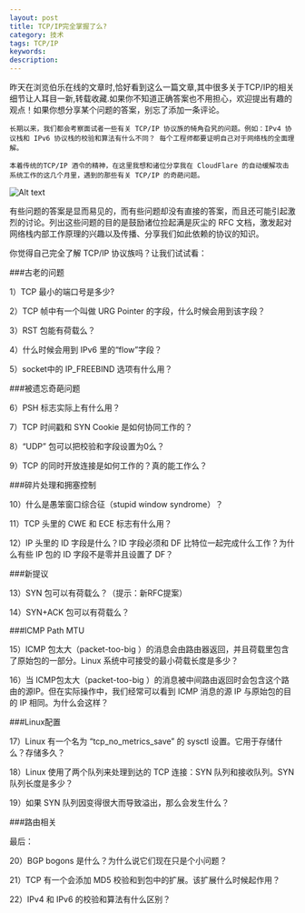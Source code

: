 ```yaml
---
layout: post
title: TCP/IP完全掌握了么?
category: 技术
tags: TCP/IP
keywords:
description:
---
```


昨天在浏览伯乐在线的文章时,恰好看到这么一篇文章,其中很多关于TCP/IP的相关细节让人耳目一新,转载收藏.如果你不知道正确答案也不用担心，欢迎提出有趣的观点！如果你想分享某个问题的答案，别忘了添加一条评论。


    长期以来，我们都会考察面试者一些有关 TCP/IP 协议族的犄角旮旯的问题。例如：IPv4 协议栈和 IPv6 协议栈的校验和算法有什么不同？ 每个工程师都要证明自己对于网络栈的全面理解。

    本着传统的TCP/IP 酒令的精神，在这里我想和诸位分享我在 CloudFlare 的自动缓解攻击系统工作的这几个月里，遇到的那些有关 TCP/IP 的奇葩问题。

![Alt text](https://dn-yeungben.qbox.me/public/img/tech/2015-06-06-00.jpg)

有些问题的答案是显而易见的，而有些问题却没有直接的答案，而且还可能引起激烈的讨论。列出这些问题的目的是鼓励诸位捡起满是灰尘的 RFC 文档，激发起对网络栈内部工作原理的兴趣以及传播、分享我们如此依赖的协议的知识。

你觉得自己完全了解 TCP/IP 协议族吗？让我们试试看：

###古老的问题

1）TCP 最小的端口号是多少?

2）TCP 帧中有一个叫做 URG Pointer 的字段，什么时候会用到该字段？

3）RST 包能有荷载么？

4）什么时候会用到 IPv6 里的“flow”字段？

5）socket中的 IP_FREEBIND 选项有什么用？

###被遗忘奇葩问题

6）PSH 标志实际上有什么用？

7）TCP 时间戳和 SYN Cookie 是如何协同工作的？

8）“UDP” 包可以把校验和字段设置为0么？

9）TCP 的同时开放连接是如何工作的？真的能工作么？

###碎片处理和拥塞控制

10）什么是愚笨窗口综合征（stupid window syndrome）？

11）TCP 头里的 CWE 和 ECE 标志有什么用？

12）IP 头里的 ID 字段是什么？ID 字段必须和 DF 比特位一起完成什么工作？为什么有些 IP 包的 ID 字段不是零并且设置了 DF？

###新提议

13）SYN 包可以有荷载么？（提示：新RFC提案）

14）SYN+ACK 包可以有荷载么？

###ICMP Path MTU

15）ICMP 包太大（packet-too-big ）的消息会由路由器返回，并且荷载里包含了原始包的一部分。Linux 系统中可接受的最小荷载长度是多少？

16）当 ICMP包太大（packet-too-big ）的消息被中间路由返回时会包含这个路由的源IP。但在实际操作中，我们经常可以看到 ICMP 消息的源 IP 与原始包的目的 IP 相同。为什么会这样？

###Linux配置

17）Linux 有一个名为 “tcp_no_metrics_save” 的 sysctl 设置。它用于存储什么？存储多久？

18）Linux 使用了两个队列来处理到达的 TCP 连接：SYN 队列和接收队列。SYN 队列长度是多少？

19）如果 SYN 队列因变得很大而导致溢出，那么会发生什么？

###路由相关

最后：

20）BGP bogons 是什么？为什么说它们现在只是个小问题？

21）TCP 有一个会添加 MD5 校验和到包中的扩展。该扩展什么时候起作用？

22）IPv4 和 IPv6 的校验和算法有什么区别？

